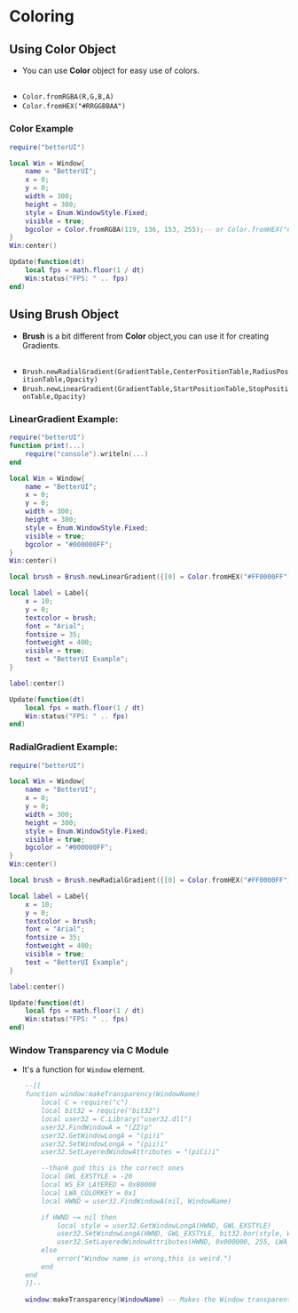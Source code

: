 # Coloring

## Using Color Object
- You can use **Color** object for easy use of colors.
##
- `Color.fromRGBA(R,G,B,A)`
- `Color.fromHEX("#RRGGBBAA")`

### Color Example
```lua
require("betterUI")

local Win = Window{
    name = "BetterUI";
    x = 0;
    y = 0;
    width = 300;
    height = 300;
    style = Enum.WindowStyle.Fixed;
    visible = true;
    bgcolor = Color.fromRGBA(119, 136, 153, 255);-- or Color.fromHEX("#778899FF"); -- LightSlateGray ,Transparency 0
}
Win:center()

Update(function(dt)
    local fps = math.floor(1 / dt)
    Win:status("FPS: " .. fps)
end)
```

## Using Brush Object
- **Brush** is a bit different from **Color** object,you can use it for creating Gradients.
##
- `Brush.newRadialGradient(GradientTable,CenterPositionTable,RadiusPositionTable,Opacity)`
- `Brush.newLinearGradient(GradientTable,StartPositionTable,StopPositionTable,Opacity)`

### LinearGradient Example:
```lua
require("betterUI")
function print(...)
    require("console").writeln(...)
end

local Win = Window{
    name = "BetterUI";
    x = 0;
    y = 0;
    width = 300;
    height = 300;
    style = Enum.WindowStyle.Fixed;
    visible = true;
    bgcolor = "#000000FF";
}
Win:center()

local brush = Brush.newLinearGradient({[0] = Color.fromHEX("#FF0000FF"), [1] = Color.fromHEX("#00FF00FF")}, {0,0}, {Win.width,Win.height}, 1)

local label = Label{
    x = 10;
    y = 0;
    textcolor = brush;
    font = "Arial";
    fontsize = 35;
    fontweight = 400;
    visible = true;
    text = "BetterUI Example";
}

label:center()

Update(function(dt)
    local fps = math.floor(1 / dt)
    Win:status("FPS: " .. fps)
end)
```

### RadialGradient Example:
```lua
require("betterUI")

local Win = Window{
    name = "BetterUI";
    x = 0;
    y = 0;
    width = 300;
    height = 300;
    style = Enum.WindowStyle.Fixed;
    visible = true;
    bgcolor = "#000000FF";
}
Win:center()

local brush = Brush.newRadialGradient({[0] = Color.fromHEX("#FF0000FF"), [1] = Color.fromHEX("#00FF00FF")},{0,0},{300,600},1)

local label = Label{
    x = 10;
    y = 0;
    textcolor = brush;
    font = "Arial";
    fontsize = 35;
    fontweight = 400;
    visible = true;
    text = "BetterUI Example";
}

label:center()

Update(function(dt)
    local fps = math.floor(1 / dt)
    Win:status("FPS: " .. fps)
end)
```

### Window Transparency via C Module
- It's a function for `Window` element.
```lua
    --[[
    function window:makeTransparency(WindowName)
        local C = require("c")
        local bit32 = require("bit32")
        local user32 = C.Library("user32.dll")
        user32.FindWindowA = "(ZZ)p"
        user32.GetWindowLongA = "(pi)i"
        user32.SetWindowLongA = "(pii)i"
        user32.SetLayeredWindowAttributes = "(piCi)i"

        --thank god this is the correct ones
        local GWL_EXSTYLE = -20
        local WS_EX_LAYERED = 0x80000
        local LWA_COLORKEY = 0x1
        local HWND = user32.FindWindowA(nil, WindowName)

        if HWND ~= nil then
            local style = user32.GetWindowLongA(HWND, GWL_EXSTYLE)
            user32.SetWindowLongA(HWND, GWL_EXSTYLE, bit32.bor(style, WS_EX_LAYERED))
            user32.SetLayeredWindowAttributes(HWND, 0x000000, 255, LWA_COLORKEY)
        else
            error("Window name is wrong,this is weird.")
        end
    end
    ]]--

    window:makeTransparency(WindowName) -- Makes the Window transparent,not the elements. Works best with `Raw` Window's.

```
